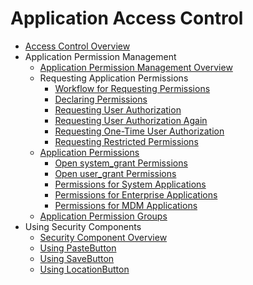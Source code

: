 # Application Access Control

- [Access Control Overview](access-token-overview.md)
- Application Permission Management<!--app-permission-mgmt-->
  - [Application Permission Management Overview](app-permission-mgmt-overview.md)
  - Requesting Application Permissions<!--request-app-permissions-->
    - [Workflow for Requesting Permissions](determine-application-mode.md)
    - [Declaring Permissions](declare-permissions.md)
    - [Requesting User Authorization](request-user-authorization.md)
    - [Requesting User Authorization Again](request-user-authorization-second.md)
    - [Requesting One-Time User Authorization](one-time-authorization.md)
    <!--Del-->
    - [Requesting Restricted Permissions](declare-permissions-in-acl.md)
    <!--DelEnd-->
  - [Application Permissions](app-permissions.md)
    - [Open system_grant Permissions](permissions-for-all.md)
    - [Open user_grant Permissions](permissions-for-all-user.md)
    <!--Del-->
    - [Permissions for System Applications](permissions-for-system-apps.md)
    <!--DelEnd-->
    - [Permissions for Enterprise Applications](permissions-for-enterprise-apps.md)
    - [Permissions for MDM Applications](permissions-for-mdm-apps.md)
  - [Application Permission Groups](app-permission-group-list.md)
- Using Security Components<!--security-components-->
  - [Security Component Overview](security-component-overview.md)
  - [Using PasteButton](pastebutton.md)
  - [Using SaveButton](savebutton.md)
  - [Using LocationButton](locationbutton.md)
